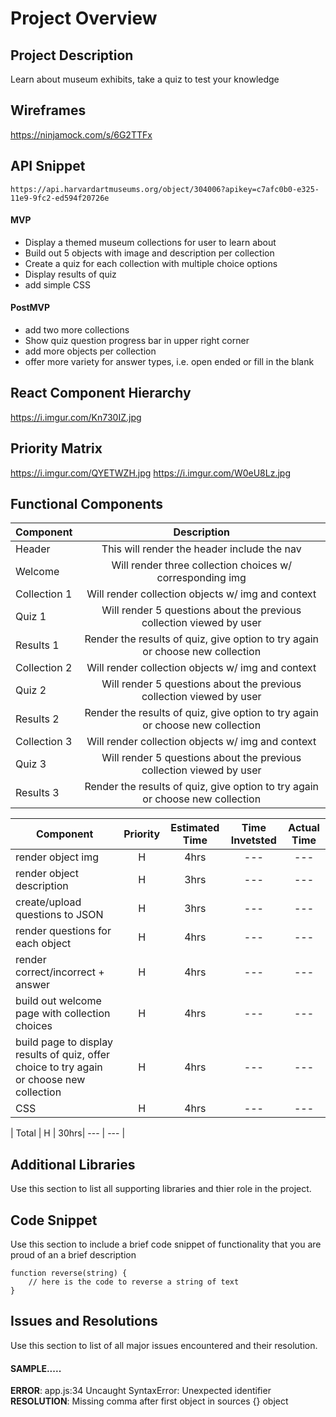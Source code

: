 # Project Overview


## Project Description

Learn about museum exhibits, take a quiz to test your knowledge

## Wireframes

https://ninjamock.com/s/6G2TTFx

## API Snippet

```
https://api.harvardartmuseums.org/object/304006?apikey=c7afc0b0-e325-11e9-9fc2-ed594f20726e
```

#### MVP
- Display a themed museum collections for user to learn about
- Build out 5 objects with image and description per collection
- Create a quiz for each collection with multiple choice options
- Display results of quiz
- add simple CSS 

#### PostMVP

- add two more collections
- Show quiz question progress bar in upper right corner
- add more objects per collection
- offer more variety for answer types, i.e. open ended or fill in the blank

## React Component Hierarchy

https://i.imgur.com/Kn730IZ.jpg

## Priority Matrix

https://i.imgur.com/QYETWZH.jpg
https://i.imgur.com/W0eU8Lz.jpg

## Functional Components

| Component | Description | 
| --- | :---: |  
| Header | This will render the header include the nav |
| Welcome | Will render three collection choices w/ corresponding img |
| Collection 1 | Will render collection objects w/ img and context |
| Quiz 1 | Will render 5 questions about the previous collection viewed by user |
| Results 1 | Render the results of quiz, give option to try again or choose new collection |
| Collection 2 | Will render collection objects w/ img and context |
| Quiz 2 | Will render 5 questions about the previous collection viewed by user |
| Results 2 | Render the results of quiz, give option to try again or choose new collection |
| Collection 3 | Will render collection objects w/ img and context |
| Quiz 3 | Will render 5 questions about the previous collection viewed by user |
| Results 3 | Render the results of quiz, give option to try again or choose new collection |


| Component | Priority | Estimated Time | Time Invetsted | Actual Time |
| --- | :---: |  :---: | :---: | :---: |
| render object img | H | 4hrs| --- | --- |
| render object description | H | 3hrs| --- | --- |
| create/upload questions to JSON | H | 3hrs| --- | --- |
| render questions for each object | H | 4hrs| --- | --- |
| render correct/incorrect + answer | H | 4hrs| --- | --- |
| build out welcome page with collection choices | H | 4hrs| --- | --- |
| build page to display results of quiz, offer choice to try again or choose new collection | H | 4hrs| --- | --- |
| CSS | H | 4hrs| --- | --- |


| Total | H | 30hrs| --- | --- |


## Additional Libraries
 Use this section to list all supporting libraries and thier role in the project. 

## Code Snippet

Use this section to include a brief code snippet of functionality that you are proud of an a brief description  

```
function reverse(string) {
	// here is the code to reverse a string of text
}
```

## Issues and Resolutions
 Use this section to list of all major issues encountered and their resolution.

#### SAMPLE.....
**ERROR**: app.js:34 Uncaught SyntaxError: Unexpected identifier                                
**RESOLUTION**: Missing comma after first object in sources {} object
